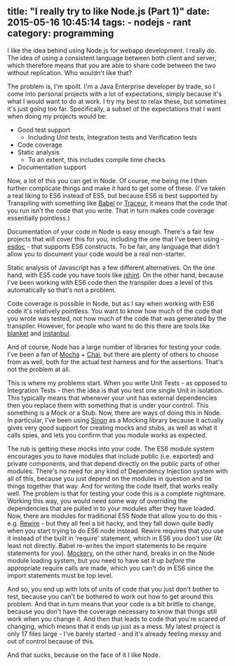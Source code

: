 title: "I really try to like Node.js (Part 1)"
date: 2015-05-16 10:45:14
tags:
    - nodejs
    - rant
category: programming
---
I like the idea behind using Node.js for webapp development. I really do. The idea of using a consistent language between both client and server, which therefore means that you are able to share code between the two without replication. Who wouldn't like that?

<!-- more -->

The problem is, I'm spoilt. I'm a Java Enterprise developer by trade, so I come into personal projects with a lot of expectations, simply because it's what I would want to do at work. I try my best to relax these, but sometimes it's just going too far. Specifically, a subset of the expectations that I want when doing my projects would be:

* Good test support
  * Including Unit tests, Integration tests and Verification tests
* Code coverage
* Static analysis
  * To an extent, this includes compile time checks
* Documentation support

Now, a lot of this you can get in Node. Of course, me being me I then further complicate things and make it hard to get some of these. (I've taken a real liking to ES6 instead of ES5, but because ES6 is best supported by Transpiling with something like [Babel](https://babeljs.io/) or [Traceur](https://github.com/google/traceur-compiler), it means that the code that you run isn't the code that you write. That in turn makes code coverage essentially pointless.)

Documentation of your code in Node is easy enough. There's a fair few projects that will cover this for you, including the one that I've been using - [esdoc](https://esdoc.org/) - that supports ES6 constructs. To be fair, any language that didn't allow you to document your code would be a real non-starter.

Static analysis of Javascript has a few different alternatives. On the one hand, with ES5 code you have tools like [jshint](http://jshint.com/). On the other hand, because I've been working with ES6 code then the transpiler does a level of this automatically so that's not a problem.

Code coverage is possible in Node, but as I say when working with ES6 code it's relatively pointless. You want to know how much of the code that you wrote was tested, not how much of the code that was generated by the transpiler. However, for people who want to do this there are tools like [blanket](http://blanketjs.org/) and [instanbul](https://github.com/gotwarlost/istanbul).

And of course, Node has a large number of libraries for testing your code. I've been a fan of [Mocha](http://mochajs.org/) + [Chai](http://chaijs.com/), but there are plenty of others to choose from as well, both for the actual test harness and for the assertions. That's not the problem at all.

This is where my problems start. When you write Unit Tests - as opposed to Integration Tests - then the idea is that you test one single Unit in isolation. This typically means that whenever your unit has external dependencies then you replace them with something that is under your control. This something is a Mock or a Stub. Now, there are ways of doing this in Node. In particular, I've been using [Sinon](http://sinonjs.org/) as a Mocking library because it actually gives very good support for creating mocks and stubs, as well as what it calls spies, and lets you confirm that you module works as expected.

The rub is getting these mocks into your code. The ES6 module system encourages you to have modules that include public (i.e. exported) and private components, and that depend directly on the public parts of other modules. There's no need for any kind of Dependency Injection system with all of this, because you just depend on the modules in question and tie things together that way. And for writing the code itself, that works really well. The problem is that for testing your code this is a complete nightmare. Working this way, you would need some way of overriding the dependencies that are pulled in to your modules after they have loaded. Now, there are modules for traditional ES5 Node that allow you to do this - e.g. [Rewire](https://github.com/jhnns/rewire) - but they all feel a bit hacky, and they fall down quite badly when you start trying to do ES6 node instead. Rewire requires that you use it instead of the built in 'require' statement, which in ES6 you don't use (At least not directly. Babel re-writes the import statements to be require statements for you). [Mockery](https://github.com/mfncooper/mockery), on the other hand, breaks in on the Node module loading system, but you need to have set it up *before* the appropriate require calls are made, which you can't do in ES6 since the import statements must be top level.

And so, you end up with lots of units of code that you just don't bother to test, because you can't be bothered to work out how to get around this problem. And that in turn means that your code is a bit brittle to change, because you don't have the coverage necessary to know that things still work when you change it. And then that leads to code that you're scared of changing, which means that it ends up just as a mess. My latest project is only 17 files large - I've barely started - and it's already feeling messy and out of control because of this.

And that sucks, because on the face of it I like Node.

